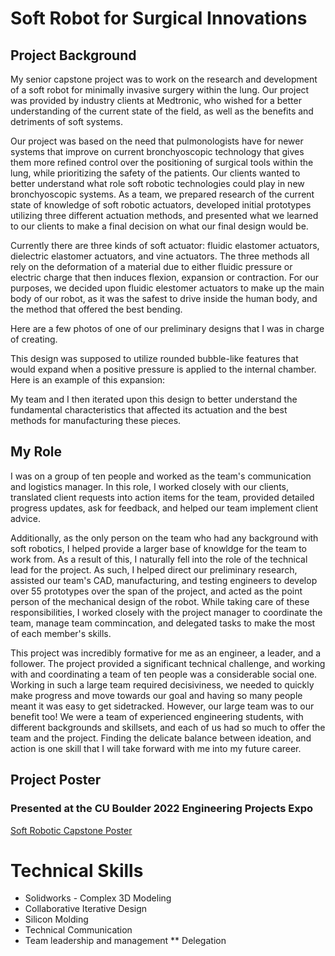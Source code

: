 # Soft Robot for Surgical Innovations

## Project Background

My senior capstone project was to work on the research and development of a soft robot for minimally invasive surgery within the lung. Our project was provided by industry clients at Medtronic, who wished for a better understanding of the current state of the field, as well as the benefits and detriments of soft systems.

Our project was based on the need that pulmonologists have for newer systems that improve on current bronchyoscopic technology that gives them more refined control over the positioning of surgical tools within the lung, while prioritizing the safety of the patients. Our clients wanted to better understand what role soft robotic technologies could play in new bronchyoscopic systems. As a team, we prepared research of the current state of knowledge of soft robotic actuators, developed initial prototypes utilizing three different actuation methods, and presented what we learned to our clients to make a final decision on what our final design would be.

Currently there are three kinds of soft actuator: fluidic elastomer actuators, dielectric elastomer actuators, and vine actuators. The three methods all rely on the deformation of a material due to either fluidic pressure or electric charge that then induces flexion, expansion or contraction. For our purposes, we decided upon fluidic elestomer actuators to make up the main body of our robot, as it was the safest to drive inside the human body, and the method that offered the best bending.

Here are a few photos of one of our preliminary designs that I was in charge of creating.

This design was supposed to utilize rounded bubble-like features that would expand when a positive pressure is applied to the internal chamber. Here is an example of this expansion:

My team and I then iterated upon this design to better understand the fundamental characteristics that affected its actuation and the best methods for manufacturing these pieces.

## My Role

I was on a group of ten people and worked as the team's communication and logistics manager. In this role, I worked closely with our clients, translated client requests into action items for the team, provided detailed progress updates, ask for feedback, and helped our team implement client advice. 

Additionally, as the only person on the team who had any background with soft robotics, I helped provide a larger base of knowldge for the team to work from. As a result of this, I naturally fell into the role of the technical lead for the project. As such, I helped direct our preliminary research, assisted our team's CAD, manufacturing, and testing engineers to develop over 55 prototypes over the span of the project, and acted as the point person of the mechanical design of the robot. While taking care of these responsibilities, I worked closely with the project manager to coordinate the team, manage team commincation, and delegated tasks to make the most of each member's skills.

This project was incredibly formative for me as an engineer, a leader, and a follower. The project provided a significant technical challenge, and working with and coordinating a team of ten people was a considerable social one. Working in such a large team required decisiviness, we needed to quickly make progress and move towards our goal and having so many people meant it was easy to get sidetracked. However, our large team was to our benefit too! We were a team of experienced engineering students, with different backgrounds and skillsets, and each of us had so much to offer the team and the project. Finding the delicate balance between ideation, and action is one skill that I will take forward with me into my future career. 


## Project Poster
### Presented at the CU Boulder 2022 Engineering Projects Expo

[Soft Robotic Capstone Poster](CapstonePoster.html)

# Technical Skills

* Solidworks - Complex 3D Modeling
* Collaborative Iterative Design
* Silicon Molding
* Technical Communication
* Team leadership and management
** Delegation

